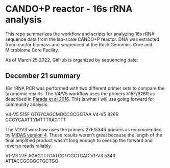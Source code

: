# CANDO+P reactor - 16s rRNA analysis
This repo summarizes the workflow and scripts for analyzing 16s rRNA sequence data from the lab-scale CANDO+P reactor. DNA was extracted from reactor biomass and sequenced at the Rush Genomics Core and Microbiome Core Facility.

As of March 25 2022, GitHub is organized by sequencing date:

## December 21 summary
16s rRNA PCR was performed with two different primer sets to compare the taxonomic results. The V4/V5 workflow uses the primers 515F/926R as described in [Parada et al 2016](https://sfamjournals.onlinelibrary.wiley.com/doi/full/10.1111/1462-2920.13023). This is what I will use going forward for community analysis.  

V4-V5 515F	GTGYCAGCMGCCGCGGTAA
V4-V5 926R	CCGYCAATTYMTTTRAGTTT
  
  
The V1/V3 workflow uses the primers 27F/534R primers as recommended by [MiDAS version 4](https://www.biorxiv.org/content/10.1101/2021.07.06.451231v1). These results weren't great because the length of the final amplified product wasn't long enough to overlap the forward and reverse reads reliably.

V1-V3 27F	AGAGTTTGATCCTGGCTCAG
V1-V3 534R	ATTACCGCGGCTGCTGG
